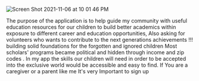 
 ![Screen Shot 2021-11-06 at 10 01 46 PM](https://user-images.githubusercontent.com/89624071/140629526-51549f5a-6ed9-459a-af9a-9fb4e93aa57d.png)

The purpose of the application is to help guide my community with useful education resources for our children to build better academics within exposure to different career and education opportunities, Also asking for volunteers who wants to contribute to the next generations achievements !!!
building  solid foundations for the forgotten and ignored children  Most scholars' programs became political and hidden through income and zip codes . In my app the  skills our children will need in order to be accepted into the exclusive world would be accessible and easy to find. If You are a caregiver or a parent like me It's very Important to sign up 
            
